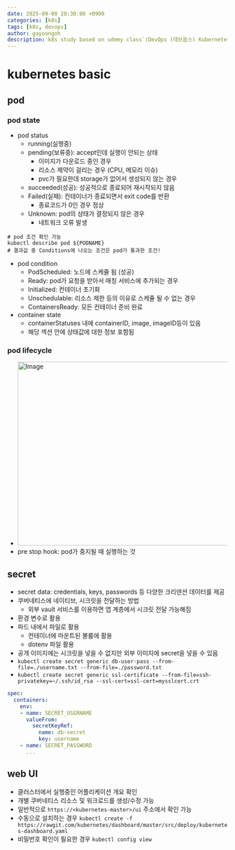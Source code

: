 ```yaml
---
date: 2025-09-08 20:30:00 +0900
categories: [k8s]
tags: [k8s, devops]
author: gayoungoh
description: k8s study based on udemy class`(DevOps (데브옵스) Kubernetes 완전 정복)`
---
```

# kubernetes basic
## pod
### pod state
* pod status
  * running(실행중)
  * pending(보류중): accept인데 실행이 안되는 상태
    * 이미지가 다운로드 중인 경우
    * 리소스 제약이 걸리는 경우 (CPU, 메모리 이슈)
    * pvc가 필요한데 storage가 없어서 생성되지 않는 경우
  * succeeded(성공): 성공적으로 종료되어 재시작되지 않음
  * Failed(실패): 컨테이너가 종료되면서 exit code를 반환
    * 종료코드가 0인 경우 정상
  * Unknown: pod의 상태가 결정되지 않은 경우
    * 네트워크 오류 발생
```
# pod 조건 확인 가능
kubectl describe pod ${PODNAME}
# 결과값 중 Conditions에 나오는 조건은 pod가 통과한 조건!
```
* pod condition
  * PodScheduled: 노드에 스케쥴 됨 (성공)
  * Ready: pod가 요청을 받아서 매칭 서비스에 추가되는 경우
  * Initialized: 컨테이너 초기화
  * Unschedulable: 리소스 제한 등의 이유로 스케쥴 될 수 없는 경우
  * ContainersReady: 모든 컨테이너 준비 완료
* container state
  * containerStatuses 내에 containerID, image, imageID등이 있음
  * 해당 섹션 안에 상태값에 대한 정보 포함됨

### pod lifecycle
* <img width="842" height="420" alt="Image" src="https://github.com/user-attachments/assets/cec33807-0849-42f0-9eb0-b27b2440b6fc" />
* pre stop hook: pod가 중지될 때 실행하는 것

## secret
* secret data: credentials, keys, passwords 등 다양한 크리덴션 데이터를 제공
* 쿠버네티스에 네이티브, 시크릿을 전달하는 방법
  * 외부 vault 서비스를 이용하면 앱 계층에서 시크릿 전달 가능해짐
* 환경 변수로 활용
* 파드 내에서 파일로 활용
  * 컨테이너에 마운트된 볼륨에 활용
  * dotenv 파일 활용
* 공개 이미지에는 시크릿을 넣을 수 없지만 외부 이미지에 secret을 넣을 수 있음
* `kubectl create secret generic db-user-pass --from-file=./username.txt --from-file=./password.txt`
* `kubectl create secret generic ssl-certificate --from-file=ssh-privatekey=~/.ssh/id_rsa --ssl-cert=ssl-cert=mysslcert.crt`

```yaml
spec:
  containers:
    env:
    - name: SECRET_USERNAME
      valueFrom:
        secretKeyRef:
          name: db-secret
          key: username
    - name: SECRET_PASSWORD
      ...
```

## web UI
* 클러스터에서 실행중인 어플리케이션 개요 확인
* 개별 쿠버네티스 리소스 및 워크로드를 생성/수정 가능
* 일반적으로 `https://<kubernetes-master>/ui` 주소에서 확인 가능
* 수동으로 설치하는 경우 `kubectl create -f https://rawgit.com/kubernetes/dashboard/master/src/deploy/kubernetes-dashboard.yaml`
* 비밀번호 확인이 필요한 경우 `kubectl config view`
